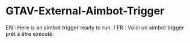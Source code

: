 # GTAV-External-Aimbot-Trigger
EN : Here is an aimbot trigger ready to run. / FR : Voici un aimbot trigger prêt à être exécuté.
